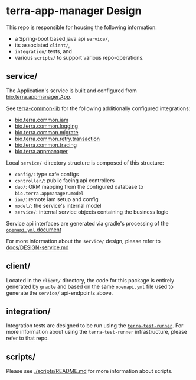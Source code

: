 # terra-app-manager Design

This repo is responsible for housing the following information:

- a Spring-boot based java api `service/`,
- its associated `client/`,
- `integration/` tests, and
- various `scripts/` to support various repo-operations.

## service/

The Application's service is built and configured from
[bio.terra.appmanager.App](./service/src/main/java/bio/terra/appmanager/App.java).

See [terra-common-lib](https://github.com/DataBiosphere/terra-common-lib/)
for the following additionally configured integrations:

- [bio.terra.common.iam](https://github.com/DataBiosphere/terra-common-lib/tree/develop/src/main/java/bio/terra/common/iam)
- [bio.terra.common.logging](https://github.com/DataBiosphere/terra-common-lib/tree/develop/src/main/java/bio/terra/common/logging)
- [bio.terra.common.migrate](https://github.com/DataBiosphere/terra-common-lib/tree/develop/src/main/java/bio/terra/common/migrate)
- [bio.terra.common.retry.transaction](https://github.com/DataBiosphere/terra-common-lib/tree/develop/src/main/java/bio/terra/common/retry/transaction)
- [bio.terra.common.tracing](https://github.com/DataBiosphere/terra-common-lib/tree/develop/src/main/java/bio/terra/common/tracing)
- [bio.terra.appmanager](./service/src/main/java/bio/terra/appmanager)

Local `service/`-directory structure is composed of this structure:

- `config/`: type safe configs
- `controller/`: public facing api controllers
- `dao/`: ORM mapping from the configured database to `bio.terra.appmanager.model`
- `iam/`: remote iam setup and config
- `model/`: the service's internal model
- `service/`: internal service objects containing the business logic

Service api interfaces are generated via gradle's processing of
the [`openapi.yml` document](./service/src/main/resources/api/openapi.yml)

For more information about the `service/` design, please refer
to [docs/DESIGN-service.md](./docs/DESIGN-service.md)

## client/

Located in the `client/` directory,
the code for this package is entirely generated by `gradle` and
based on the same `openapi.yml` file used to generate
the `service/` api-endpoints above.

## integration/

Integration tests are designed to be run using
the [`terra-test-runner`](https://github.com/databiosphere/terra-test-runner).
For more information about using the `terra-test-runner` infrastructure,
please refer to that repo.

## scripts/

Please see [./scripts/README.md](./scripts/README.md) for more information about scripts.
